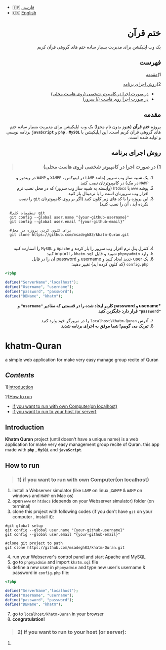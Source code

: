 - :iran: [فارسی](#ختم-قرآن)
- :us: [English](#khatm-Quran)

<div dir="rtl">
  
# ختم قرآن
یک وب اپلیکشن برای مدیریت بسیار ساده ختم های گروهی قرآن کریم

## **فهرست**

1)[مقدمه](#مقدمه)

2)[روش اجرای برنامه](#روش-اجرای-برنامه)
  - [در صورت اجرا در کامپیوتر شخصی (روی هاست محلی)](#1-در-صورت-اجرا-در-کامپیوتر-شخصی-روی-هاست-محلی)
  - [در صورت اجرا روی هاست (یا سرور)](#2-در-صورت-اجرا-روی-هاست-یا-سرور)

## مقدمه
پروژه **ختم قرآن** (هنوز بدون نام مجزا) یک وب اپلیکیشن برای مدیریت بسیار ساده ختم های گروهی قرآن کریم است. این اپلیکیشن با **`php`** ، **`MySQL`** و **`javaScript`** برنامه نویسی و تولید شده است.

## روش اجرای برنامه

> ### 1) در صورت اجرا در کامپیوتر شخصی (روی هاست محلی)
1. یک شبیه ساز وب سرور (مانند `LAMP` در لینوکس ، `XAMPP` و `WAMP` در ویندوز و `MAMP` در مک) در کامپیوترتان نصب کنید
2. پوشه `www` یا `htdocs` (وابسته به شبیه ساز وب سرور) که در محل نصب نرم افزار وب سرورتان است را با ترمینال باز کنید
3. این پروژه را با کد های زیر کلون کنید (اگر بر روی کامپیوترتان `git` را نصب نکرده اید ، آن را نصب کنید)

</div>

```
  #تنظیمات کلی git
  git config --global user.name "{your-github-username}"
  git config --global user.email "{your-github-email}"
  
  #برای کلون کردن پروژه در محل
  git clone https://github.com/msadegh83/khatm-Quran.git
  
  ```

<div dir="rtl">
  
4. کنترل پنل نرم افزار وب سرور را باز کرده و `Apache` و `MySQL` را استارت کنید
5. وارد `phpmyadmin` شوید و فایل `khatm.sql` را import کنید
6. یک user جدید ایجاد کنید و username و password آن را در فایل `config.php` {که کلون کرده اید} تغییر دهید:

</div>

```php
<?php

define("ServerName","localhost");
define("Username", "username");
define("password", "password");
define("DBName", "khatm");

```

<div dir="rtl">
  
**\*usename و password کاربر ایجاد شده را در قسمتی که مقادیر `"username"` و `"password"` قرار دارد جایگزین کنید**

7. آدرس `localhost\khatm-Quran` را در مرورگر خود وارد کنید
8. **تبریک می گوییم! شما موفق به اجرای برنامه شدید**


</div>

# khatm-Quran
a simple web application for make very easy manage group recite of Quran

## ***Contents***

1)[Introduction](#Introduction)

2)[How to run](#How-to-run)
  - [if you want to run with own Computer(on localhost)](#1-if-you-want-to-run-with-own-computeron-localhost)
  - [if you want to run to your host (or server)](#2-if-you-want-to-run-to-your-host-or-server)

## Introduction
**Khatm Quran** project (until doesn't have a unique name) is a web application for make very easy management group recite of Quran. this app made with **`php`** , **`MySQL`**
and **`javaScript`**.

## How to run

> ### 1) if you want to run with own Computer(on localhost)

1. install a Webserver simulator (like `LAMP` on linux ,`XAMPP` & `WAMP` on windows and `MAMP` on Mac os)
2. open `www` or `htdocs` (depends on your Webserver simulator) folder (on terminal)
3. clone this project with following codes (if you don't have `git` on your computer , install it):
  ```
  #git global setup
  git config --global user.name "{your-github-username}"
  git config --global user.email "{your-github-email}"
  
  #clone git project to path
  git clone https://github.com/msadegh83/khatm-Quran.git
  
  ```
4. run your Webserver's control panel and start Apache and MySQL
5. go to `phpmyadmin` and import `khatm.sql` file
6. define a new user in `phpmyadmin` and type new user's username & password in `config.php` file:
```php
<?php

define("ServerName","localhost");
define("Username", "username");
define("password", "password");
define("DBName", "khatm");

```
7. go to `localhost/khatm-Quran` in your browser
8. **congratulation!**
> ### 2) if you want to run to your host (or server):
1. 
